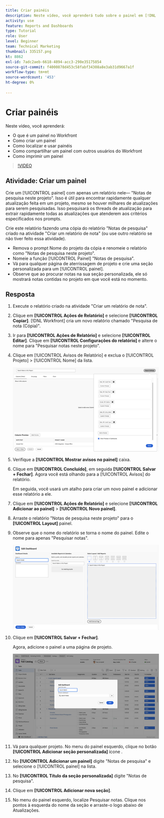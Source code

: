 ```yaml
---
title: Criar painéis
description: Neste vídeo, você aprenderá tudo sobre o painel em [!DNL  Workfront].
activity: use
feature: Reports and Dashboards
type: Tutorial
role: User
level: Beginner
team: Technical Marketing
thumbnail: 335157.png
kt: 8862
exl-id: 7adc2aeb-6618-4894-acc3-298e35175854
source-git-commit: f4000878d453c58fabf34308a8e3ab31d9667a1f
workflow-type: tm+mt
source-wordcount: '453'
ht-degree: 0%

---
```


# Criar painéis

Neste vídeo, você aprenderá:

* O que é um painel no Workfront
* Como criar um painel
* Como localizar e usar painéis
* Como compartilhar um painel com outros usuários do Workfront
* Como imprimir um painel

>[!VIDEO](https://video.tv.adobe.com/v/335157/?quality=12)

## Atividade: Criar um painel

Crie um [!UICONTROL painel] com apenas um relatório nele— &quot;Notas de pesquisa neste projeto&quot;. Isso é útil para encontrar rapidamente qualquer atualização feita em um projeto, mesmo se houver milhares de atualizações para serem pesquisadas. Isso pesquisará os threads de atualização para extrair rapidamente todas as atualizações que atenderem aos critérios especificados nos prompts.

Crie este relatório fazendo uma cópia do relatório &quot;Notas de pesquisa&quot; criado na atividade &quot;Criar um relatório de nota&quot; (ou use outro relatório se não tiver feito essa atividade).

* Remova o prompt Nome do projeto da cópia e renomeie o relatório como &quot;Notas de pesquisa neste projeto&quot;.
* Nomeie a função [!UICONTROL Painel] &quot;Notas de pesquisa&quot;.
* Vá para qualquer página de aterrissagem de projeto e crie uma seção personalizada para um [!UICONTROL painel].
* Observe que ao procurar notas na sua seção personalizada, ele só mostrará notas contidas no projeto em que você está no momento.

## Resposta

1. Execute o relatório criado na atividade &quot;Criar um relatório de nota&quot;.
1. Clique em **[!UICONTROL Ações de Relatório]** e selecione **[!UICONTROL Copiar]**. [!DNL Workfront] cria um novo relatório chamado &quot;Pesquisa de nota (Cópia)&quot;.
1. Ir para **[!UICONTROL Ações de Relatório]** e selecione **[!UICONTROL Editar]**. Clique em **[!UICONTROL Configurações do relatório]** e altere o nome para &quot;Pesquisar notas neste projeto&quot;.
1. Clique em [!UICONTROL Avisos de Relatório] e exclua o [!UICONTROL Projeto] > [!UICONTROL Nome] da lista.

   ![Uma imagem da tela para criar um novo painel](assets/edit-report-prompts.png)

1. Verifique a **[!UICONTROL Mostrar avisos no painel]** caixa.
1. Clique em **[!UICONTROL Concluído]**, em seguida **[!UICONTROL Salvar + Fechar]**. Agora você está olhando para a [!UICONTROL Avisos] do relatório.

   Em seguida, você usará um atalho para criar um novo painel e adicionar esse relatório a ele.

1. Clique em **[!UICONTROL Ações de Relatório]** e selecione **[!UICONTROL Adicionar ao painel]** > **[!UICONTROL Novo painel]**.
1. Arraste o relatório &quot;Notas de pesquisa neste projeto&quot; para o **[!UICONTROL Layout]** painel.
1. Observe que o nome do relatório se torna o nome do painel. Edite o nome para apenas &quot;Pesquisar notas&quot;.

   ![Uma imagem da tela para criar um novo painel](assets/create-dashboard.png)

1. Clique em **[!UICONTROL Salvar + Fechar]**.

   Agora, adicione o painel a uma página de projeto.

   ![Uma imagem da tela para criar um novo painel](assets/add-custom-section.png)

1. Vá para qualquer projeto. No menu do painel esquerdo, clique no botão **[!UICONTROL Adicionar seção personalizada]** ícone .
1. No **[!UICONTROL Adicionar um painel]** digite &quot;Notas de pesquisa&quot; e selecione o [!UICONTROL painel] na lista.
1. No **[!UICONTROL Título da seção personalizada]** digite &quot;Notas de pesquisa&quot;.
1. Clique em **[!UICONTROL Adicionar nova seção]**.
1. No menu do painel esquerdo, localize Pesquisar notas. Clique nos pontos à esquerda do nome da seção e arraste-o logo abaixo de Atualizações.

